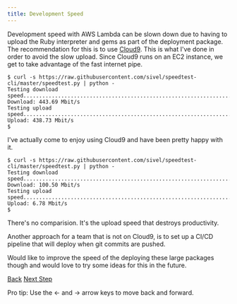 ```yaml
---
title: Development Speed
---
```


Development speed with AWS Lambda can be slown down due to having to upload the Ruby interpreter and gems as part of the deployment package. The recommendation for this is to use [Cloud9](https://aws.amazon.com/cloud9/). This is what I've done in order to avoid the slow upload. Since Cloud9 runs on an EC2 instance, we get to take advantage of the fast internet pipe. 

    $ curl -s https://raw.githubusercontent.com/sivel/speedtest-cli/master/speedtest.py | python -
    Testing download speed................................................................................
    Download: 443.69 Mbit/s
    Testing upload speed................................................................................................
    Upload: 438.73 Mbit/s
    $ 
    
I've actually come to enjoy using Cloud9 and have been pretty happy with it.

    $ curl -s https://raw.githubusercontent.com/sivel/speedtest-cli/master/speedtest.py | python -
    Testing download speed................................................................................
    Download: 100.50 Mbit/s
    Testing upload speed......................................................................................................
    Upload: 6.78 Mbit/s
    $

There's no comparision. It's the upload speed that destroys productivity.

Another approach for a team that is not on Cloud9, is to set up a CI/CD pipeline that will deploy when git commits are pushed.

Would like to improve the speed of the deploying these large packages though and would love to try some ideas for this in the future.

<a id="prev" class="btn btn-basic" href="{% link _docs/surfacing-ruby-errors.md %}">Back</a>
<a id="next" class="btn btn-primary" href="{% link _docs/database-support.md %}">Next Step</a>
<p class="keyboard-tip">Pro tip: Use the <- and -> arrow keys to move back and forward.</p>
